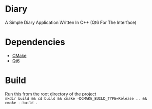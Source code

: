 # Diary
A Simple Diary Application Written In C++ (Qt6 For The Interface)
# Dependencies
- [CMake](https://cmake.org)
- [Qt6](https://www.qt.io/product/qt6)
# Build
Run this from the root directory of the project
<br>`mkdir build && cd build && cmake -DCMAKE_BUILD_TYPE=Release .. && cmake --build .`